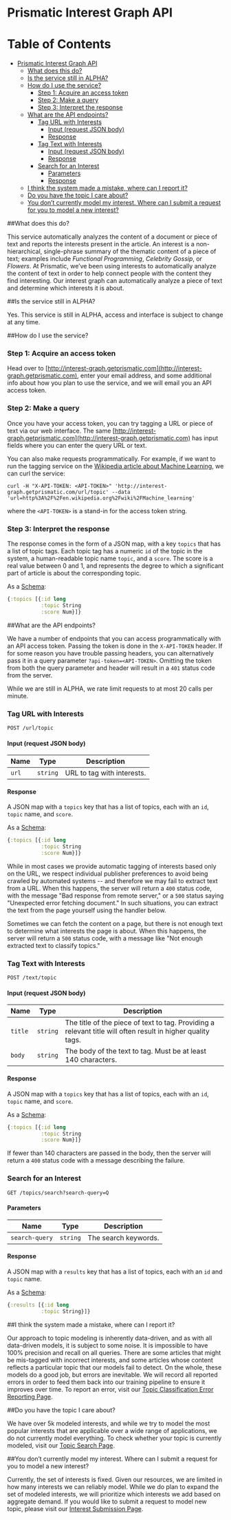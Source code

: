 
# Prismatic Interest Graph API

Table of Contents
=================

  * [Prismatic Interest Graph API](#prismatic-interest-graph-api)
    * [What does this do?](#what-does-this-do)
    * [Is the service still in ALPHA?](#is-the-service-still-in-alpha)
    * [How do I use the service?](#how-do-i-use-the-service)
      * [Step 1: Acquire an access token](#step-1-acquire-an-access-token)
      * [Step 2: Make a query](#step-2-make-a-query)
      * [Step 3: Interpret the response](#step-3-interpret-the-response)
    * [What are the API endpoints?](#what-are-the-api-endpoints)
      * [Tag URL with Interests](#tag-url-with-interests)
        * [Input (request JSON body)](#input-request-json-body)
        * [Response](#response)
      * [Tag Text with Interests](#tag-text-with-interests)
        * [Input (request JSON body)](#input-request-json-body-1)
        * [Response](#response-1)
      * [Search for an Interest](#search-for-an-interest)
        * [Parameters](#parameters)
        * [Response](#response-2)
    * [I think the system made a mistake, where can I report it?](#i-think-the-system-made-a-mistake-where-can-i-report-it)
    * [Do you have the topic I care about?](#do-you-have-the-topic-i-care-about)
    * [You don’t currently model my interest. Where can I submit a request for you to model a new interest?](#you-dont-currently-model-my-interest-where-can-i-submit-a-request-for-you-to-model-a-new-interest)



##What does this do?

This service automatically analyzes the content of a document or piece of text
and reports the interests present in the article. An interest is a
non-hierarchical, single-phrase summary of the thematic content of a piece of
text; examples include *Functional Programming*, *Celebrity Gossip*, or
*Flowers*. At Prismatic, we’ve been using interests to automatically analyze
the content of text in order to help connect people with the content they find
interesting. Our interest graph can automatically analyze a piece of text and
determine which interests it is about.

##Is the service still in ALPHA?

Yes. This service is still in ALPHA, access and interface is subject to change at any time.

##How do I use the service?

### Step 1: Acquire an access token

Head over to [http://interest-graph.getprismatic.com](http://interest-graph.getprismatic.com),
enter your email address, and some additional info about how you plan to use
the service, and we will email you an API access token.

### Step 2: Make a query

Once you have your access token, you can try tagging a URL or piece of text via
our web interface. The same
[http://interest-graph.getprismatic.com](http://interest-graph.getprismatic.com) has input fields
where you can enter the query URL or text. 

You can also make requests programmatically. For example, if we want to run the
tagging service on the [Wikipedia article about Machine
Learning](http://en.wikipedia.org/wiki/Machine_learning), we can curl the
service:



```  
curl -H "X-API-TOKEN: <API-TOKEN>" 'http://interest-graph.getprismatic.com/url/topic' --data 'url=http%3A%2F%2Fen.wikipedia.org%2Fwiki%2FMachine_learning'
```

where the `<API-TOKEN>` is a stand-in for the access token string.

### Step 3: Interpret the response

The response comes in the form of a JSON map, with a key `topics` that has a
list of topic tags. Each topic tag has a numeric `id` of the topic in the
system, a human-readable topic name `topic`, and a `score`. The score is a real
value between 0 and 1, and represents the degree to which a significant part of
article is about the corresponding topic.

As a [Schema](https://github.com/Prismatic/schema): 

```clojure
{:topics [{:id long
           :topic String
           :score Num}]}
```

##What are the API endpoints?

We have a number of endpoints that you can access programmatically with an API
access token.  Passing the token is done in the `X-API-TOKEN` header. If for
some reason you have trouble passing headers, you can alternatively pass it in
a query parameter `?api-token=<API-TOKEN>`. Omitting the token from both the
query parameter and header will result in a `401` status code from the server.

While we are still in ALPHA, we rate limit requests to at most 20 calls per minute.

### Tag URL with Interests

    POST /url/topic

#### Input (request JSON body)

Name | Type | Description
-----|------|--------------
`url`|`string` | URL to tag with interests.

#### Response

A JSON map with a `topics` key that has a list of topics, each with an `id`, `topic` name, and `score`.

As a [Schema](https://github.com/Prismatic/schema): 
```clojure
{:topics [{:id long
           :topic String
           :score Num}]}
```


While in most cases we provide automatic tagging of interests based only on the
URL, we respect individual publisher preferences to avoid being crawled by
automated systems -- and therefore we may fail to extract text from a URL.
When this happens, the server will return a `400` status code, with the message
"Bad response from remote server," or a `500` status saying "Unexpected error
fetching document." In such situations, you can extract the text from the page
yourself using the handler below.

Sometimes we can fetch the content on a page, but there is not enough text to
determine what interests the page is about.  When this happens, the server will
return a `500` status code, with a message like "Not enough extracted text to
classify topics."


### Tag Text with Interests

    POST /text/topic

#### Input (request JSON body)

Name | Type | Description
-----|------|--------------
`title`|`string` | The title of the piece of text to tag. Providing a relevant title will often result in higher quality tags.
`body`|`string` | The body of the text to tag. Must be at least 140 characters.

#### Response

A JSON map with a `topics` key that has a list of topics, each with an `id`, `topic` name, and `score`.

As a [Schema](https://github.com/Prismatic/schema): 
```clojure
{:topics [{:id long
           :topic String
           :score Num}]}
```

If fewer than 140 characters are passed in the body, then the server will
return a `400` status code with a message describing the failure.

### Search for an Interest

    GET /topics/search?search-query=Q

#### Parameters

Name | Type | Description
-----|------|--------------
`search-query`|`string` | The search keywords.


#### Response

A JSON map with a `results` key that has a list of topics, each with an `id` and `topic` name.

As a [Schema](https://github.com/Prismatic/schema): 
```clojure
{:results [{:id long
           :topic String}]}
```



##I think the system made a mistake, where can I report it?

Our approach to topic modeling is inherently data-driven, and as with all
data-driven models, it is subject to some noise. It is impossible to have 100%
precision and recall on all queries. There are some articles that might be
mis-tagged with incorrect interests, and some articles whose content reflects a
particular topic that our models fail to detect. On the whole, these models do
a good job, but errors are inevitable. We will record all reported errors in
order to feed them back into our training pipeline to ensure it improves over
time. To report an error, visit our [Topic Classification Error Reporting
Page](http://goo.gl/forms/CU0n34fQ7c).

##Do you have the topic I care about?

We have over 5k modeled interests, and while we try to model the most popular
interests that are applicable over a wide range of applications, we do not
currently model everything. To check whether your topic is currently modeled,
visit our [Topic Search
Page](http://interest-graph.getprismatic.com/topic/search/human).

##You don’t currently model my interest. Where can I submit a request for you to model a new interest?

Currently, the set of interests is fixed. Given our resources, we are limited in
how many interests we can reliably model. While we do plan to expand the set of
modeled interests, we will prioritize which interests we add based on aggregate
demand. If you would like to submit a request to model new topic, please visit
our [Interest Submission Page](http://goo.gl/forms/8ryfTk8I6Z).


